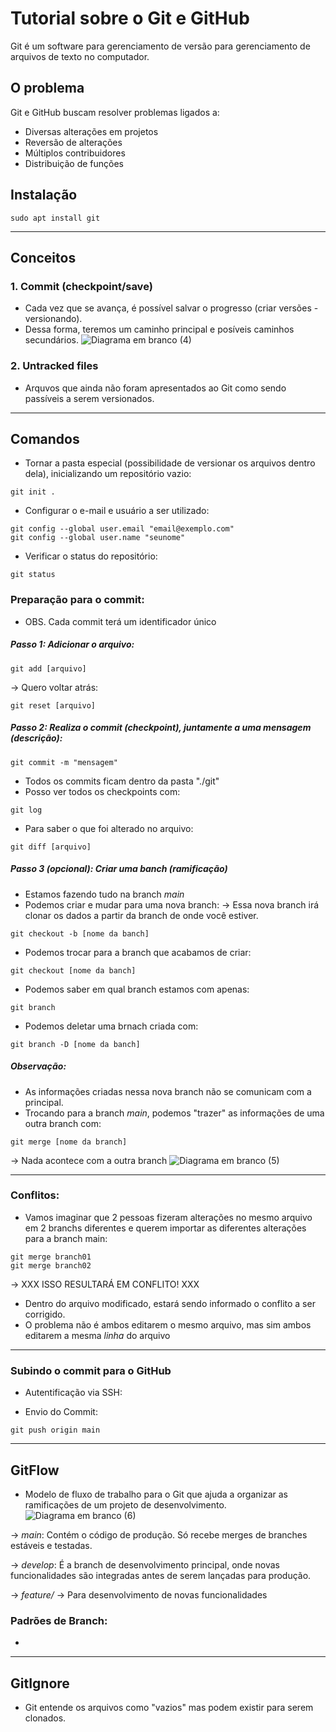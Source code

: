 # Tutorial sobre o Git e GitHub
Git é um software para gerenciamento de versão para gerenciamento de arquivos de texto no computador.

## O problema
Git e GitHub buscam resolver problemas ligados a:
- Diversas alterações em projetos
- Reversão de alterações
- Múltiplos contribuidores
- Distribuição de funções

## Instalação
```
sudo apt install git
```

***

## Conceitos
### 1. Commit (checkpoint/save)
- Cada vez que se avança, é possível salvar o progresso (criar versões - versionando).
- Dessa forma, teremos um caminho principal e posíveis caminhos secundários.
![Diagrama em branco (4)](https://github.com/user-attachments/assets/223fb24e-8347-4e04-ac88-a2639565d66a)

### 2. Untracked files
- Arquvos que ainda não foram apresentados ao Git como sendo passíveis a serem versionados.

***

## Comandos
- Tornar a pasta especial (possibilidade de versionar os arquivos dentro dela), inicializando um repositório vazio:
```
git init .
```

- Configurar o e-mail e usuário a ser utilizado:
```
git config --global user.email "email@exemplo.com"
git config --global user.name "seunome"
```

- Verificar o status do repositório:
```
git status
```

### Preparação para o commit:
- OBS. Cada commit terá um identificador único
##### Passo 1: Adicionar o arquivo:
```
git add [arquivo]
```
-> Quero voltar atrás:
```
git reset [arquivo]
```

##### Passo 2: Realiza o commit (checkpoint), juntamente a uma mensagem (descrição):
```
git commit -m "mensagem"
```
- Todos os commits ficam dentro da pasta "./git"
- Posso ver todos os checkpoints com:
```
git log
```
- Para saber o que foi alterado no arquivo:
```
git diff [arquivo]
```

##### Passo 3 (opcional): Criar uma banch (ramificação)
- Estamos fazendo tudo na branch *main*
- Podemos criar e mudar para uma nova branch:
-> Essa nova branch irá clonar os dados a partir da branch de onde você estiver.
```
git checkout -b [nome da banch]
```
- Podemos trocar para a branch que acabamos de criar:
```
git checkout [nome da banch]
```
- Podemos saber em qual branch estamos com apenas:
```
git branch
```
- Podemos deletar uma brnach criada com:
```
git branch -D [nome da banch]
```

##### Observação:
- As informações criadas nessa nova branch não se comunicam com a principal.
- Trocando para a branch *main*, podemos "trazer" as informações de uma outra branch com:
```
git merge [nome da branch]
```
-> Nada acontece com a outra branch
![Diagrama em branco (5)](https://github.com/user-attachments/assets/6f1648e6-e66e-45e2-8166-773c0cf1601f)

***

### Conflitos:
- Vamos imaginar que 2 pessoas fizeram alterações no mesmo arquivo em 2 branchs diferentes e querem importar as diferentes alterações para a branch main:
```
git merge branch01
git merge branch02 
```
-> XXX ISSO RESULTARÁ EM CONFLITO! XXX
- Dentro do arquivo modificado, estará sendo informado o conflito a ser corrigido.
- O problema não é ambos editarem o mesmo arquivo, mas sim ambos editarem a mesma *linha* do arquivo

***

### Subindo o commit para o GitHub
- Autentificação via SSH:

- Envio do Commit:
```
git push origin main
```


***

## GitFlow
- Modelo de fluxo de trabalho para o Git que ajuda a organizar as ramificações de um projeto de desenvolvimento. 
![Diagrama em branco (6)](https://github.com/user-attachments/assets/d31f62c5-58b1-46ee-a803-c16ab9a73ce0)

-> *main*: Contém o código de produção. Só recebe merges de branches estáveis e testadas.

-> *develop*: É a branch de desenvolvimento principal, onde novas funcionalidades são integradas antes de serem lançadas para produção.

-> *feature/* → Para desenvolvimento de novas funcionalidades

### Padrões de Branch:
- 

***

## GitIgnore
- Git entende os arquivos como "vazios" mas podem existir para serem clonados.



